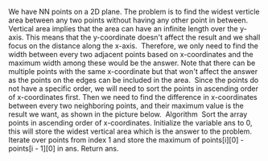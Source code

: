We have NN points on a 2D plane. The problem is to find the widest verticle area between any two points without having any other point in between. Vertical area implies that the area can have an infinite length over the y-axis. This means that the y-coordinate doesn't affect the result and we shall focus on the distance along the x-axis.
​
Therefore, we only need to find the width between every two adjacent points based on x-coordinates and the maximum width among these would be the answer. Note that there can be multiple points with the same x-coordinate but that won't affect the answer as the points on the edges can be included in the area.
​
Since the points do not have a specific order, we will need to sort the points in ascending order of x-coordinates first. Then we need to find the difference in x-coordinates between every two neighboring points, and their maximum value is the result we want, as shown in the picture below.
​
Algorithm
​
Sort the array points in ascending order of x-coordinates.
Initialize the variable ans to 0, this will store the widest vertical area which is the answer to the problem.
Iterate over points from index 1 and store the maximum of points[i][0] - points[i - 1][0] in ans.
Return ans.
​